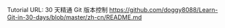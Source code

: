 Tutorial URL:
30 天精通 Git 版本控制
https://github.com/doggy8088/Learn-Git-in-30-days/blob/master/zh-cn/README.md